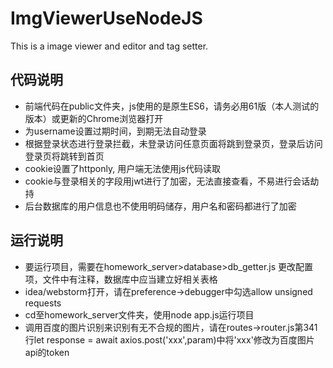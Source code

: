 # ImgViewerUseNodeJS
This is a image viewer and editor and tag setter.
## 代码说明
* 前端代码在public文件夹，js使用的是原生ES6，请务必用61版（本人测试的版本）或更新的Chrome浏览器打开
* 为username设置过期时间，到期无法自动登录
* 根据登录状态进行登录拦截，未登录访问任意页面将跳到登录页，登录后访问登录页将跳转到首页
* cookie设置了httponly, 用户端无法使用js代码读取
* cookie与登录相关的字段用jwt进行了加密，无法直接查看，不易进行会话劫持
* 后台数据库的用户信息也不使用明码储存，用户名和密码都进行了加密
## 运行说明
* 要运行项目，需要在homework_server>database>db_getter.js 更改配置项，文件中有注释，数据库中应当建立好相关表格
* idea/webstorm打开，请在preference->debugger中勾选allow unsigned requests
* cd至homework_server文件夹，使用node app.js运行项目
* 调用百度的图片识别来识别有无不合规的图片，请在routes->router.js第341行let response = await axios.post('xxx',param)中将'xxx'修改为百度图片api的token
